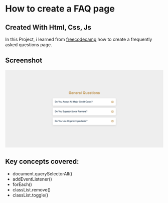 # How to create a FAQ page
## Created With Html, Css, Js
In this Project, i learned from [freecodecamp](https://www.freecodecamp.org/news/javascript-projects-for-beginners/#how-to-create-a-faq-page) how to create a frequently asked questions page.

## Screenshot
![Question and Answer](q-a.png)

## Key concepts covered:
- document.querySelectorAll()
- addEventListener()
- forEach()
- classList.remove()
- classList.toggle()
